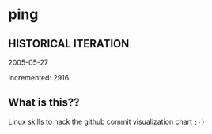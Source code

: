 # ping

## HISTORICAL ITERATION
2005-05-27

Incremented: 2916

## What is this?? 
Linux skills to hack the github commit visualization chart `;-)`
